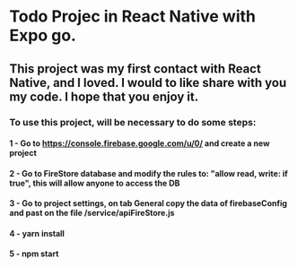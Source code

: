  # Todo Projec in React Native with Expo go.

 ## This project was my first contact with React Native, and I loved. I would to like share with you my code. I hope that you enjoy it.
 ### To use this project, will be necessary to do some steps:

  #### 1 - Go to https://console.firebase.google.com/u/0/ and create a new project
  #### 2 - Go to FireStore database and modify the rules to: "allow read, write: if true", this will allow anyone to access the DB
  #### 3 - Go to project settings, on tab General copy the data of firebaseConfig and past on the file /service/apiFireStore.js
  #### 4 - yarn install
  #### 5 - npm start